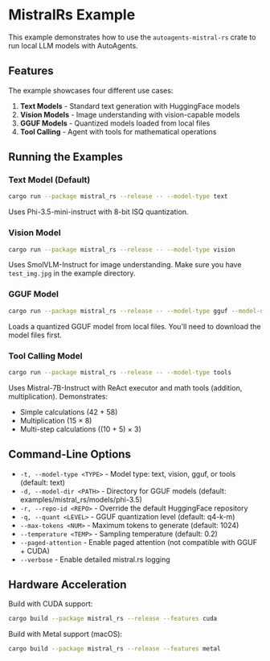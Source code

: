 # MistralRs Example

This example demonstrates how to use the `autoagents-mistral-rs` crate to run local LLM models with AutoAgents.

## Features

The example showcases four different use cases:

1. **Text Models** - Standard text generation with HuggingFace models
2. **Vision Models** - Image understanding with vision-capable models
3. **GGUF Models** - Quantized models loaded from local files
4. **Tool Calling** - Agent with tools for mathematical operations

## Running the Examples

### Text Model (Default)

```bash
cargo run --package mistral_rs --release -- --model-type text
```

Uses Phi-3.5-mini-instruct with 8-bit ISQ quantization.

### Vision Model

```bash
cargo run --package mistral_rs --release -- --model-type vision
```

Uses SmolVLM-Instruct for image understanding. Make sure you have `test_img.jpg` in the example directory.

### GGUF Model

```bash
cargo run --package mistral_rs --release -- --model-type gguf --model-dir models/phi-3.5
```

Loads a quantized GGUF model from local files. You'll need to download the model files first.

### Tool Calling Model

```bash
cargo run --package mistral_rs --release -- --model-type tools
```

Uses Mistral-7B-Instruct with ReAct executor and math tools (addition, multiplication). Demonstrates:

- Simple calculations (42 + 58)
- Multiplication (15 × 8)
- Multi-step calculations ((10 + 5) × 3)

## Command-Line Options

- `-t, --model-type <TYPE>` - Model type: text, vision, gguf, or tools (default: text)
- `-d, --model-dir <PATH>` - Directory for GGUF models (default: examples/mistral_rs/models/phi-3.5)
- `-r, --repo-id <REPO>` - Override the default HuggingFace repository
- `-q, --quant <LEVEL>` - GGUF quantization level (default: q4-k-m)
- `--max-tokens <NUM>` - Maximum tokens to generate (default: 1024)
- `--temperature <TEMP>` - Sampling temperature (default: 0.2)
- `--paged-attention` - Enable paged attention (not compatible with GGUF + CUDA)
- `--verbose` - Enable detailed mistral.rs logging

## Hardware Acceleration

Build with CUDA support:

```bash
cargo build --package mistral_rs --release --features cuda
```

Build with Metal support (macOS):

```bash
cargo build --package mistral_rs --release --features metal
```